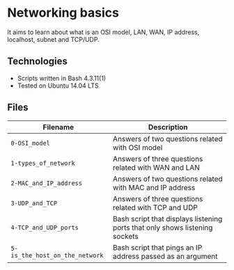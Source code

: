 # Networking basics
 It aims to learn about what is an OSI model, LAN, WAN, IP address, localhost, subnet and TCP/UDP.

## Technologies
* Scripts written in Bash 4.3.11(1)
* Tested on Ubuntu 14.04 LTS

## Files

| Filename | Description |
| -------- | ----------- |
| `0-OSI_model` | Answers of two questions related with OSI model |
| `1-types_of_network` | Answers of three questions related with WAN and LAN |
| `2-MAC_and_IP_address` | Answers of two questions related with MAC and IP address |
| `3-UDP_and_TCP` | Answers of three questions related with TCP and UDP |
| `4-TCP_and_UDP_ports` | Bash script that displays listening ports that only shows listening sockets |
| `5-is_the_host_on_the_network` | Bash script that pings an IP address passed as an argument |
